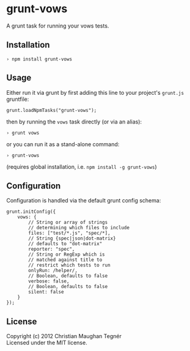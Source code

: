 grunt-vows
==========
A grunt task for running your vows tests.

Installation
------------
    › npm install grunt-vows

Usage
-----
Either run it via grunt by first adding this line to your project's `grunt.js` gruntfile:

    grunt.loadNpmTasks("grunt-vows");

then by running the `vows` task directly (or via an alias):

    › grunt vows

or you can run it as a stand-alone command:

    › grunt-vows

(requires global installation, i.e. `npm install -g grunt-vows`)

Configuration
-------------
Configuration is handled via the default grunt config schema:

    grunt.initConfig({
        vows: {
            // String or array of strings
            // determining which files to include
            files: ["test/*.js", "spec/*],
            // String {spec|json|dot-matrix}
            // defaults to "dot-matrix"
            reporter: "spec",
            // String or RegExp which is
            // matched against title to
            // restrict which tests to run
            onlyRun: /helper/,
            // Boolean, defaults to false
            verbose: false,
            // Boolean, defaults to false
            silent: false
        }
    });

License
-------
Copyright (c) 2012 Christian Maughan Tegnér  
Licensed under the MIT license.

